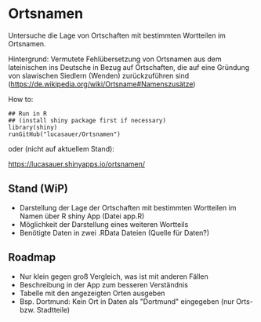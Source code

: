 # Ortsnamen

Untersuche die Lage von Ortschaften mit bestimmten Wortteilen im Ortsnamen.

Hintergrund: Vermutete Fehlübersetzung von Ortsnamen aus dem lateinischen ins 
Deutsche in Bezug auf Ortschaften, die auf eine Gründung von slawischen Siedlern
(Wenden) zurückzuführen sind (https://de.wikipedia.org/wiki/Ortsname#Namenszusätze)

How to:
```
## Run in R 
## (install shiny package first if necessary)
library(shiny)
runGitHub("lucasauer/Ortsnamen")
```
oder (nicht auf aktuellem Stand):

https://lucasauer.shinyapps.io/ortsnamen/


## Stand (WiP)

* Darstellung der Lage der Ortschaften mit bestimmten Wortteilen im Namen über R shiny App (Datei app.R)
* Möglichkeit der Darstellung eines weiteren Wortteils
* Benötigte Daten in zwei .RData Dateien (Quelle für Daten?)


## Roadmap

* Nur klein gegen groß Vergleich, was ist mit anderen Fällen
* Beschreibung in der App zum besseren Verständnis
* Tabelle mit den angezeigten Orten ausgeben
* Bsp. Dortmund: Kein Ort in Daten als "Dortmund" eingegeben (nur Orts- bzw. Stadtteile)
